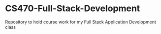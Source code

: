 # CS470-Full-Stack-Development
Repository to hold course work for my Full Stack Application Development class
